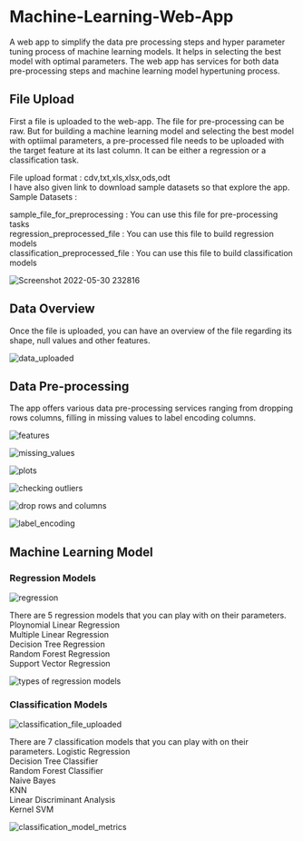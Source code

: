# Machine-Learning-Web-App
A web app to simplify the data pre processing steps and hyper parameter tuning process of machine learning models. It helps in selecting the best model with optimal parameters.
The web app has services for both data pre-processing steps and machine learning model hypertuning process.

## File Upload
First a file is uploaded to the web-app. The file for pre-processing can be raw. But for building a machine learning model and selecting the best model with optiimal parameters, a pre-processed file needs to be uploaded with the target feature at its last column. It can be either a regression or a classification task.

File upload format : cdv,txt,xls,xlsx,ods,odt<br />
I have also given link to download sample datasets so that explore the app.<br />
Sample Datasets :

sample_file_for_preprocessing    : You can use this file for pre-processing tasks <br />
regression_preprocessed_file     : You can use this file to build regression models <br />
classification_preprocessed_file : You can use this file to build classification models <br />

![Screenshot 2022-05-30 232816](https://user-images.githubusercontent.com/72215169/171046080-9e68f1ec-0f24-4a27-ac22-3d1fb849f61c.jpg)


## Data Overview

Once the file is uploaded, you can have an overview of the file regarding its shape, null values and other features. <br />

![data_uploaded](https://user-images.githubusercontent.com/72215169/171046160-246ed569-e2cd-4a5d-9d5b-de2bcd312813.jpg)

## Data Pre-processing

The app offers various data pre-processing services ranging from dropping rows columns, filling in missing values to label encoding columns.

![features](https://user-images.githubusercontent.com/72215169/171046321-fae1d6ff-a6d6-48ce-836a-30c61b2ece29.jpg)



![missing_values](https://user-images.githubusercontent.com/72215169/171046520-b5c862e5-dfb0-4156-b66c-066debc35279.jpg)



![plots](https://user-images.githubusercontent.com/72215169/171046550-61bec6c3-b23f-47c6-81cf-7f72800e577b.jpg)



![checking outliers](https://user-images.githubusercontent.com/72215169/171046641-87cc147e-0001-405c-bd62-44633e1f1602.jpg)



![drop rows and columns](https://user-images.githubusercontent.com/72215169/171046476-846601e8-900f-4f1d-abce-c680183dc379.jpg)




![label_encoding](https://user-images.githubusercontent.com/72215169/171046696-ba8d364f-878a-4de2-ade1-e3b64234c6a5.jpg)


## Machine Learning Model

### Regression Models

![regression](https://user-images.githubusercontent.com/72215169/171046779-051d4f40-9ac5-4783-bf95-8ce834429028.jpg)

There are 5 regression models that you can play with on their parameters.
Ploynomial Linear Regression <br />
Multiple Linear Regression <br />
Decision Tree Regression <br />
Random Forest Regression <br />
Support Vector Regression <br />

![types of regression models](https://user-images.githubusercontent.com/72215169/171046778-a65ad7ff-1470-4ca2-a947-10281a467a6d.jpg)

### Classification Models

![classification_file_uploaded](https://user-images.githubusercontent.com/72215169/171047111-8dfc7849-40ed-43a0-814f-c5840826358b.jpg)

There are 7 classification models that you can play with on their parameters.
Logistic Regression <br />
Decision Tree Classifier <br />
Random Forest Classifier <br />
Naive Bayes <br />
KNN <br />
Linear Discriminant Analysis <br />
Kernel SVM <br />


![classification_model_metrics](https://user-images.githubusercontent.com/72215169/171047123-ff4b2010-874a-4f3d-9026-8cd93f086e03.jpg)



